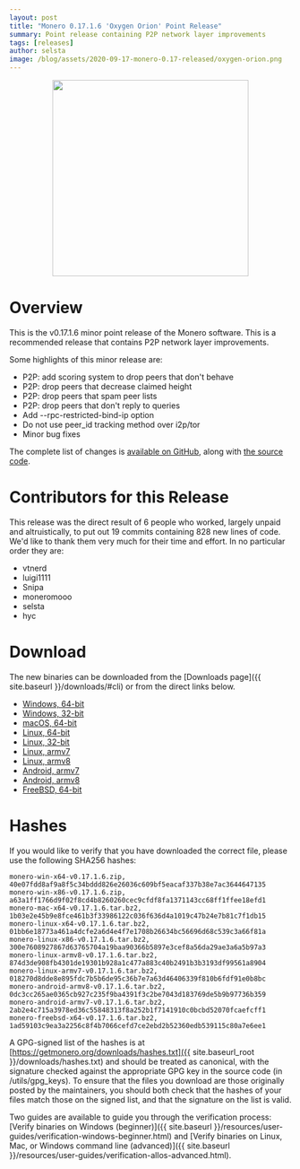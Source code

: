 ```yaml
---
layout: post
title: "Monero 0.17.1.6 'Oxygen Orion' Point Release"
summary: Point release containing P2P network layer improvements
tags: [releases]
author: selsta
image: /blog/assets/2020-09-17-monero-0.17-released/oxygen-orion.png
---
```


<div align="center">
   <img src="{{ page.image }}" width="350px">
 </div>

# Overview

This is the v0.17.1.6 minor point release of the Monero software. This is a recommended release that contains P2P network layer improvements.

Some highlights of this minor release are:

- P2P: add scoring system to drop peers that don't behave
- P2P: drop peers that decrease claimed height
- P2P: drop peers that spam peer lists
- P2P: drop peers that don't reply to queries
- Add --rpc-restricted-bind-ip option
- Do not use peer_id tracking method over i2p/tor
- Minor bug fixes

The complete list of changes is [available on GitHub](https://github.com/monero-project/monero/compare/v0.17.1.5...v0.17.1.6), along with [the source code](https://github.com/monero-project/monero/tree/v0.17.1.6).

# Contributors for this Release

This release was the direct result of 6 people who worked, largely unpaid and altruistically, to put out 19 commits containing 828 new lines of code. We'd like to thank them very much for their time and effort. In no particular order they are:

- vtnerd
- luigi1111
- Snipa
- moneromooo
- selsta
- hyc

# Download

The new binaries can be downloaded from the [Downloads page]({{ site.baseurl }}/downloads/#cli) or from the direct links below.

- [Windows, 64-bit](https://downloads.getmonero.org/cli/monero-win-x64-v0.17.1.6.zip)
- [Windows, 32-bit](https://downloads.getmonero.org/cli/monero-win-x86-v0.17.1.6.zip)
- [macOS, 64-bit](https://downloads.getmonero.org/cli/monero-mac-x64-v0.17.1.6.tar.bz2)
- [Linux, 64-bit](https://downloads.getmonero.org/cli/monero-linux-x64-v0.17.1.6.tar.bz2)
- [Linux, 32-bit](https://downloads.getmonero.org/cli/monero-linux-x86-v0.17.1.6.tar.bz2)
- [Linux, armv7](https://downloads.getmonero.org/cli/monero-linux-armv7-v0.17.1.6.tar.bz2)
- [Linux, armv8](https://downloads.getmonero.org/cli/monero-linux-armv8-v0.17.1.6.tar.bz2)
- [Android, armv7](https://downloads.getmonero.org/cli/monero-android-armv7-v0.17.1.6.tar.bz2)
- [Android, armv8](https://downloads.getmonero.org/cli/monero-android-armv8-v0.17.1.6.tar.bz2)
- [FreeBSD, 64-bit](https://downloads.getmonero.org/cli/monero-freebsd-x64-v0.17.1.6.tar.bz2)

# Hashes

If you would like to verify that you have downloaded the correct file, please use the following SHA256 hashes:

```
monero-win-x64-v0.17.1.6.zip, 40e07fdd8af9a8f5c34bddd826e26036c609bf5eacaf337b38e7ac3644647135
monero-win-x86-v0.17.1.6.zip, a63a1ff1766d9f02f8cd4b8260260cec9cfdf8fa1371143cc68ff1ffee18efd1
monero-mac-x64-v0.17.1.6.tar.bz2, 1b03e2e45b9e8fce461b3f33986122c036f636d4a1019c47b24e7b81c7f1db15
monero-linux-x64-v0.17.1.6.tar.bz2, 01bb6e18773a461a4dcfe2a6d4e4f7e1708b26634bc56696d68c539c3a66f81a
monero-linux-x86-v0.17.1.6.tar.bz2, 300e7608927867d63765704a19baa90366b5897e3cef8a56da29ae3a6a5b97a3
monero-linux-armv8-v0.17.1.6.tar.bz2, 874d3de908fb4301de19301b928a1c477a883c40b2491b3b3193df99561a8904
monero-linux-armv7-v0.17.1.6.tar.bz2, 018270d8dde8e895fdc7b5b6de95c36b7e7a63d46406339f810b6fdf91e0b8bc
monero-android-armv8-v0.17.1.6.tar.bz2, 0dc3cc265ae0365cb927c235f9ba4391f3c2be7043d183769de5b9b97736b359
monero-android-armv7-v0.17.1.6.tar.bz2, 2ab2e4c715a3978ed36c55848313f8a252b1f7141910c0bcbd52070fcaefcff1
monero-freebsd-x64-v0.17.1.6.tar.bz2, 1ad59103c9ea3a2256c8f4b7066cefd7ce2ebd2b52360edb539115c80a7e6ee1
```

A GPG-signed list of the hashes is at [https://getmonero.org/downloads/hashes.txt]({{ site.baseurl_root }}/downloads/hashes.txt) and should be treated as canonical, with the signature checked against the appropriate GPG key in the source code (in /utils/gpg_keys). To ensure that the files you download are those originally posted by the maintainers, you should both check that the hashes of your files match those on the signed list, and that the signature on the list is valid.

Two guides are available to guide you through the verification process: [Verify binaries on Windows (beginner)]({{ site.baseurl }}/resources/user-guides/verification-windows-beginner.html) and [Verify binaries on Linux, Mac, or Windows command line (advanced)]({{ site.baseurl }}/resources/user-guides/verification-allos-advanced.html).
